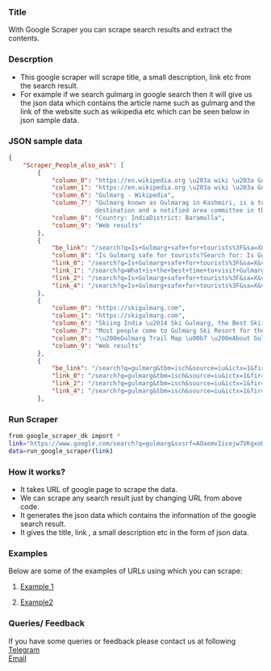 
### Title

With Google Scraper you can scrape search results and extract the contents.

### Descrption

* This google scraper will scrape title, a small description, link etc from the search result.
* For example if we search gulmarg in google search then it will give us the json data which contains the article name such as gulmarg and the link of the website such as wikipedia etc which can be seen below in json sample data.

### JSON sample data
```json
{
    "Scraper_People_also_ask": [
        {
            "column_0": "https://en.wikipedia.org \u203a wiki \u203a Gulmarg",
            "column_1": "https://en.wikipedia.org \u203a wiki \u203a Gulmarg",
            "column_6": "Gulmarg - Wikipedia",
            "column_7": "Gulmarg known as Gulmarag in Kashmiri, is a town, a hill station, a popular skiing 
						destination and a notified area committee in the Baramulla district of\u00a0...",
            "column_8": "Country: IndiaDistrict: Baramulla",
            "column_9": "Web results"
        },
        {
            "be_link": "/search?q=Is+Gulmarg+safe+for+tourists%3F&sa=X&ved=2ahUKEwiikamrkYj0AhX4q3IEHWDSCKAQzmd6BAgpEAU",
            "column_8": "Is Gulmarg safe for tourists?Search for: Is Gulmarg safe for tourists?",
            "link_0": "/search?q=Is+Gulmarg+safe+for+tourists%3F&sa=X&ved=2ahUKEwiikamrkYj0AhX4q3IEHWDSCKAQzmd6BAgpEAU",
            "link_1": "/search?q=What+is+the+best+time+to+visit+Gulmarg%3F&sa=X&ved=2ahUKEwiikamrkYj0AhX4q3IEHWDSCKAQzmd6BAgZEAU",
            "link_2": "/search?q=Is+Gulmarg+safe+for+tourists%3F&sa=X&ved=2ahUKEwiikamrkYj0AhX4q3IEHWDSCKAQzmd6BAgpEAU",
            "link_4": "/search?q=Is+Gulmarg+safe+for+tourists%3F&sa=X&ved=2ahUKEwiikamrkYj0AhX4q3IEHWDSCKAQzmd6BAgpEAU"
        },
        {
            "column_0": "https://skigulmarg.com",
            "column_1": "https://skigulmarg.com",
            "column_6": "Skiing India \u2014 Ski Gulmarg, the Best Skiing in India ...",
            "column_7": "Most people come to Gulmarg Ski Resort for the incredible terrain access from the Gulmarg Gondola. It is important to understand that outside the resort\u00a0...",
            "column_8": "\u200eGulmarg Trail Map \u00b7 \u200eAbout Gulmarg \u00b7 \u200eGulmarg Weather \u00b7 \u200eGulmarg in Summer",
            "column_9": "Web results"
        },
        {
            "be_link": "/search?q=gulmarg&tbm=isch&source=iu&ictx=1&fir=zqEz3gJ7p8dZwM%252Cvj6zfiOc_gvR1M%252C_%253BUo87NmXul6Ka9M%252CydjH7Y-Ndmv20M%252C_%253B_ysWTmXGBPSJVM%252Cger8IWrnyAHeLM%252C_%253BLCr_wbxPyfenUM%252CXHlwtSCSfbpw5M%252C_%253BcAPBLInxWlVjiM%252CGIFJkwIC2DSKJM%252C_%253Bquv7pOtIHZ-mmM%252Cx-mml25N3onQuM%252C_%253Br2Luss7397R5kM%252CGy0ekCg1lPK4eM%252C_%253BeeLInKD7Sl1a2M%252Cv3Gon5ykQSzLZM%252C_%253BYbBjG3yl8juNNM%252CuMfgSwGZlKXMsM%252C_%253B48SQ7eHTRLvXQM%252CxGvIrp79BwyUNM%252C_&vet=1&usg=AI4_-kQvto3e6I_SZTpIEyX7nc7rhRXIIQ&sa=X&ved=2ahUKEwiikamrkYj0AhX4q3IEHWDSCKAQ9QF6BAgOEAE#imgrc=zqEz3gJ7p8dZwM",
            "link_0": "/search?q=gulmarg&tbm=isch&source=iu&ictx=1&fir=zqEz3gJ7p8dZwM%252Cvj6zfiOc_gvR1M%252C_%253BUo87NmXul6Ka9M%252CydjH7Y-Ndmv20M%252C_%253B_ysWTmXGBPSJVM%252Cger8IWrnyAHeLM%252C_%253BLCr_wbxPyfenUM%252CXHlwtSCSfbpw5M%252C_%253BcAPBLInxWlVjiM%252CGIFJkwIC2DSKJM%252C_%253Bquv7pOtIHZ-mmM%252Cx-mml25N3onQuM%252C_%253Br2Luss7397R5kM%252CGy0ekCg1lPK4eM%252C_%253BeeLInKD7Sl1a2M%252Cv3Gon5ykQSzLZM%252C_%253BYbBjG3yl8juNNM%252CuMfgSwGZlKXMsM%252C_%253B48SQ7eHTRLvXQM%252CxGvIrp79BwyUNM%252C_&vet=1&usg=AI4_-kQvto3e6I_SZTpIEyX7nc7rhRXIIQ&sa=X&ved=2ahUKEwiikamrkYj0AhX4q3IEHWDSCKAQ9QF6BAgOEAE#imgrc=zqEz3gJ7p8dZwM",
            "link_2": "/search?q=gulmarg&tbm=isch&source=iu&ictx=1&fir=zqEz3gJ7p8dZwM%252Cvj6zfiOc_gvR1M%252C_%253BUo87NmXul6Ka9M%252CydjH7Y-Ndmv20M%252C_%253B_ysWTmXGBPSJVM%252Cger8IWrnyAHeLM%252C_%253BLCr_wbxPyfenUM%252CXHlwtSCSfbpw5M%252C_%253BcAPBLInxWlVjiM%252CGIFJkwIC2DSKJM%252C_%253Bquv7pOtIHZ-mmM%252Cx-mml25N3onQuM%252C_%253Br2Luss7397R5kM%252CGy0ekCg1lPK4eM%252C_%253BeeLInKD7Sl1a2M%252Cv3Gon5ykQSzLZM%252C_%253BYbBjG3yl8juNNM%252CuMfgSwGZlKXMsM%252C_%253B48SQ7eHTRLvXQM%252CxGvIrp79BwyUNM%252C_&vet=1&usg=AI4_-kQvto3e6I_SZTpIEyX7nc7rhRXIIQ&sa=X&ved=2ahUKEwiikamrkYj0AhX4q3IEHWDSCKAQ9QF6BAgOEAE#imgrc=zqEz3gJ7p8dZwM",
            "link_4": "/search?q=gulmarg&tbm=isch&source=iu&ictx=1&fir=zqEz3gJ7p8dZwM%252Cvj6zfiOc_gvR1M%252C_%253BUo87NmXul6Ka9M%252CydjH7Y-Ndmv20M%252C_%253B_ysWTmXGBPSJVM%252Cger8IWrnyAHeLM%252C_%253BLCr_wbxPyfenUM%252CXHlwtSCSfbpw5M%252C_%253BcAPBLInxWlVjiM%252CGIFJkwIC2DSKJM%252C_%253Bquv7pOtIHZ-mmM%252Cx-mml25N3onQuM%252C_%253Br2Luss7397R5kM%252CGy0ekCg1lPK4eM%252C_%253BeeLInKD7Sl1a2M%252Cv3Gon5ykQSzLZM%252C_%253BYbBjG3yl8juNNM%252CuMfgSwGZlKXMsM%252C_%253B48SQ7eHTRLvXQM%252CxGvIrp79BwyUNM%252C_&vet=1&usg=AI4_-kQvto3e6I_SZTpIEyX7nc7rhRXIIQ&sa=X&ved=2ahUKEwiikamrkYj0AhX4q3IEHWDSCKAQ9QF6BAgOEAE#imgrc=zqEz3gJ7p8dZwM"
        },
```



### Run Scraper
```sh
from google_scraper_dk import *
link="https://www.google.com/search?q=gulmarg&sxsrf=AOaemvIicejw7VKgxoU621evbbfFgltrHg%3A1633101464052&source=hp&ei=lyZXYdHqPNGTr7wPjMOF4Ag&iflsig=ALs-wAMAAAAAYVc0qCoMYl7y9-lMnkZgA5PnNEovKB-e&gs_ssp=eJzj4tTP1TcwNaksNjBg9GJPL83JTSxKBwA5ugYF&oq=gulmarg&gs_lcp=Cgdnd3Mtd2l6EAEYADILCC4QgAQQsQMQkwIyCAgAEIAEELEDMgUIABCRAjIOCC4QgAQQsQMQxwEQrwEyCAgAEIAEELEDMgsIABCABBCxAxCDATIICAAQgAQQsQMyCwgAEIAEELEDEMkDMgUIABCABDIFCAAQgAQ6BwgjEOoCECc6DQguEMcBEK8BEOoCECc6BAgjECc6CwgAELEDEIMBEJECOhEILhCABBCxAxCDARDHARDRAzoFCC4QgAQ6CAguELEDEIMBOggILhCABBCxAzoICAAQsQMQgwE6CwguEIAEEMcBEK8BUIItWP84YPpKaAFwAHgAgAHUA4gBnQuSAQcyLTMuMS4xmAEAoAEBsAEK&sclient=gws-wiz"
data=run_google_scraper(link)
```

### How it works?
* It takes URL of google page to scrape the data.
* We can scrape any search result just by changing URL from above code.
* It generates the json data which contains the information of the google search result.
* It gives the title, link , a small description etc in the form of json data.


### Examples
Below are some of the examples of URLs using which you can scrape:

1. [Example 1](https://www.google.com/search?q=gulmarg&sxsrf=AOaemvIicejw7VKgxoU621evbbfFgltrHg%3A1633101464052&source=hp&ei=lyZXYdHqPNGTr7wPjMOF4Ag&iflsig=ALs-wAMAAAAAYVc0qCoMYl7y9-lMnkZgA5PnNEovKB-e&gs_ssp=eJzj4tTP1TcwNaksNjBg9GJPL83JTSxKBwA5ugYF&oq=gulmarg&gs_lcp=Cgdnd3Mtd2l6EAEYADILCC4QgAQQsQMQkwIyCAgAEIAEELEDMgUIABCRAjIOCC4QgAQQsQMQxwEQrwEyCAgAEIAEELEDMgsIABCABBCxAxCDATIICAAQgAQQsQMyCwgAEIAEELEDEMkDMgUIABCABDIFCAAQgAQ6BwgjEOoCECc6DQguEMcBEK8BEOoCECc6BAgjECc6CwgAELEDEIMBEJECOhEILhCABBCxAxCDARDHARDRAzoFCC4QgAQ6CAguELEDEIMBOggILhCABBCxAzoICAAQsQMQgwE6CwguEIAEEMcBEK8BUIItWP84YPpKaAFwAHgAgAHUA4gBnQuSAQcyLTMuMS4xmAEAoAEBsAEK&sclient=gws-wiz)

2. [Example2](https://www.google.com/search?q=phelgam+kashmir&sxsrf=AOaemvLYYWz0se2p5fQQEAE0b5y0GOxw5Q%3A1633101475907&ei=oyZXYbXpNpKf4-EPpMKowAo&gs_ssp=eJzj4tTP1TdIMy0vzzNg9OIvyEjNSU_MVchOLM7IzSwCAH_mCX0&oq=phelgam+kashmir&gs_lcp=Cgdnd3Mtd2l6EAEYADIICC4QkQIQkwIyBQgAEJECMggIABCABBCxAzIICAAQgAQQsQMyBQgAEIAEMggIABCABBCxAzIFCAAQgAQyCAgAEIAEELEDMggIABCABBCxAzIICAAQgAQQsQM6BwgAEEcQsAM6BwgAELADEEM6DQguEMgDELADEEMQkwI6CgguEMgDELADEEM6EAguEMcBEK8BEMgDELADEEM6BwgjEOoCECc6BwguEOoCECc6DQguEMcBEK8BEOoCECc6BAgjECc6BAguEEM6BAgAEEM6DQguEMcBEK8BEEMQkwI6BQguEJECOgoILhDHARCvARBDOgsIABCABBCxAxCDAToOCC4QgAQQsQMQxwEQ0QNKBQg4EgExSgQIQRgAUJ-ZAViVsgFg28IBaANwAngAgAG5A4gB1weSAQcyLTIuMC4xmAEAoAEBsAEKyAEPwAEB&sclient=gws-wiz)


### Queries/ Feedback
If you have some queries or feedback please contact us at following    
[Telegram](https://t.me/datakund)  
[Email](abhishek@datakund.com)
<style>
pre{
    white-space: pre-line;
    word-wrap: break-word;
}
</style>